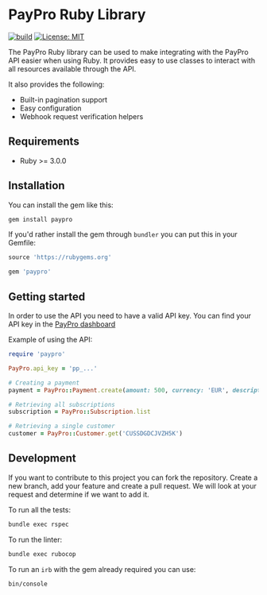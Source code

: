 # PayPro Ruby Library

[![build](https://github.com/paypronl/paypro-ruby/actions/workflows/build.yml/badge.svg?branch=master)](https://github.com/paypronl/paypro-ruby/actions/workflows/build.yml)
[![License: MIT](https://img.shields.io/badge/License-MIT-blue.svg)](https://opensource.org/licenses/MIT)

The PayPro Ruby library can be used to make integrating with the PayPro API easier when using Ruby.
It provides easy to use classes to interact with all resources available through the API.

It also provides the following:

- Built-in pagination support
- Easy configuration
- Webhook request verification helpers

## Requirements

- Ruby >= 3.0.0

## Installation

You can install the gem like this:

```sh
gem install paypro
```

If you'd rather install the gem through `bundler` you can put this in your Gemfile:

```ruby
source 'https://rubygems.org'

gem 'paypro'

```

## Getting started

In order to use the API you need to have a valid API key.
You can find your API key in the [PayPro dashboard](https://app.paypro.nl/developers/api-key)

Example of using the API:

```ruby
require 'paypro'

PayPro.api_key = 'pp_...'

# Creating a payment
payment = PayPro::Payment.create(amount: 500, currency: 'EUR', description: 'Test Payment')

# Retrieving all subscriptions
subscription = PayPro::Subscription.list

# Retrieving a single customer
customer = PayPro::Customer.get('CUSSDGDCJVZH5K')

```

## Development

If you want to contribute to this project you can fork the repository. Create a new branch, add your feature and create a pull request. We will look at your request and determine if we want to add it.

To run all the tests:

```sh
bundle exec rspec
```

To run the linter:

```sh
bundle exec rubocop
```

To run an `irb` with the gem already required you can use:

```sh
bin/console
```
